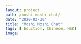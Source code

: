 ```yaml
---
layout: project
path: /moshi-moshi-chat/
date: "2020-03-30"
title: "Moshi Moshi Chat"
tags: [ Eduction, Chinese, HSK]
image:
---
```

